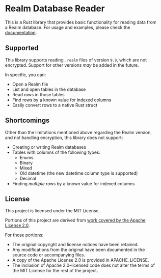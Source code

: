 # Realm Database Reader

This is a Rust library that provides basic functionality for reading data from a
Realm database. For usage and examples, please check the
[documentation](https://docs.rs/realm-rust/latest/realm_rust/).

## Supported

This library supports reading `.realm` files of version `9.9`, which are not
encrypted. Support for other versions _may_ be added in the future.

In specific, you can:

- Open a Realm file
- List and open tables in the database
- Read rows in those tables
- Find rows by a known value for indexed columns
- Easily convert rows to a native Rust struct

## Shortcomings

Other than the limitations mentioned above regarding the Realm version, and not
handling encryption, this library does not support:

- Creating or writing Realm databases
- Tables with columns of the following types:
  - Enums
  - Binary
  - Mixed
  - Old datetime (the new datetime column type is supported)
  - Decimal
- Finding _multiple_ rows by a known value for indexed columns

## License

This project is licensed under the MIT License.

Portions of this project are derived from [work covered by the Apache License
2.0](https://github.com/realm/realm-core).

For those portions:
- The original copyright and license notices have been retained.
- Any modifications from the original have been documented in the source code or
  accompanying files.
- A copy of the Apache License 2.0 is provided in APACHE_LICENSE.
- The inclusion of Apache 2.0–licensed code does not alter the terms of the MIT
  License for the rest of the project.
